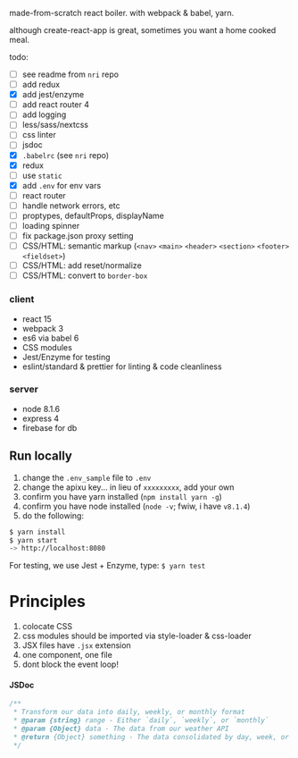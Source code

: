 made-from-scratch react boiler.  with webpack & babel, yarn.

although create-react-app is great, sometimes you want a home cooked meal.

todo:
- [ ] see readme from `nri` repo
- [ ] add redux
- [x] add jest/enzyme
- [ ] add react router 4
- [ ] add logging
- [ ] less/sass/nextcss
- [ ] css linter
- [ ] jsdoc
- [x] `.babelrc` (see `nri` repo)
- [x] redux
- [ ] use `static`
- [x] add `.env` for env vars
- [ ] react router
- [ ] handle network errors, etc
- [ ] proptypes, defaultProps, displayName
- [ ] loading spinner
- [ ] fix package.json proxy setting
- [ ] CSS/HTML: semantic markup (`<nav>` `<main>` `<header>` `<section>` `<footer>`  `<fieldset>`)
- [ ] CSS/HTML: add reset/normalize
- [ ] CSS/HTML: convert to `border-box`

### client
- react 15
- webpack 3
- es6 via babel 6
- CSS modules
- Jest/Enzyme for testing
- eslint/standard & prettier for linting & code cleanliness

### server
- node 8.1.6
- express 4
- firebase for db

## Run locally
1. change the `.env_sample` file to `.env`
2. change the apixu key... in lieu of `xxxxxxxxx`, add your own
3. confirm you have yarn installed (`npm install yarn -g`)
4. confirm you have node installed (`node -v`; fwiw, i have `v8.1.4`)
5. do the following:
```bash
$ yarn install
$ yarn start
-> http://localhost:8080
```

For testing, we use Jest + Enzyme, type: `$ yarn test`


# Principles
1. colocate CSS
2. css modules should be imported via style-loader & css-loader
3. JSX files have `.jsx` extension
4. one component, one file
5. dont block the event loop!


#### JSDoc
```javascript
/**
 * Transform our data into daily, weekly, or monthly format
 * @param {string} range - Either `daily`, `weekly`, or `monthly`
 * @param {Object} data - The data from our weather API
 * @return {Object} something - The data consolidated by day, week, or month
 */
```
